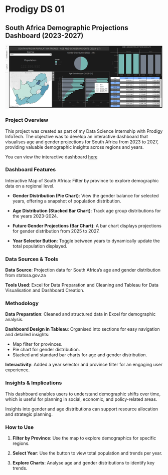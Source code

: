 # Prodigy DS 01
## South Africa Demographic Projections Dashboard (2023-2027)

<p align="center">
<img src="Screenshot 2024-10-13 034727.png">
</p>

### Project Overview

This project was created as part of my Data Science Internship with Prodigy InfoTech. The objective was to develop an interactive dashboard that visualises age and gender projections for South Africa from 2023 to 2027, providing valuable demographic insights across regions and years.

You can view the interactive dashboard [here](https://public.tableau.com/app/profile/lindi.ikhaya.xola/viz/Book1_17298831935980/Dashboard1)

### Dashboard Features

Interactive Map of South Africa: Filter by province to explore demographic data on a regional level.

- **Gender Distribution (Pie Chart)**: View the gender balance for selected years, offering a snapshot of population distribution.

- **Age Distribution (Stacked Bar Chart)**: Track age group distributions for the years 2023-2024.

- **Future Gender Projections (Bar Chart)**: A bar chart displays projections for gender distribution from 2025 to 2027.

- **Year Selector Button**: Toggle between years to dynamically update the total population displayed.


### Data Sources & Tools

**Data Source**: Projection data for South Africa’s age and gender distribution from statssa.gov.za

**Tools Used**: Excel for Data Preparation and Cleaning and Tableau for Data Visualisation and Dashboard Creation.


### Methodology

**Data Preparation**: Cleaned and structured data in Excel for demographic analysis.


**Dashboard Design in Tableau**: Organised into sections for easy navigation and detailed insights:
- Map filter for provinces.
- Pie chart for gender distribution.
- Stacked and standard bar charts for age and gender distribution.

**Interactivity**: Added a year selector and province filter for an engaging user experience.


### Insights & Implications

This dashboard enables users to understand demographic shifts over time, which is useful for planning in social, economic, and policy-related areas.

Insights into gender and age distributions can support resource allocation and strategic planning.


### How to Use

1. **Filter by Province**: Use the map to explore demographics for specific regions.


2. **Select Year**: Use the button to view total population and trends per year.


3. **Explore Charts**: Analyse age and gender distributions to identify key trends.
